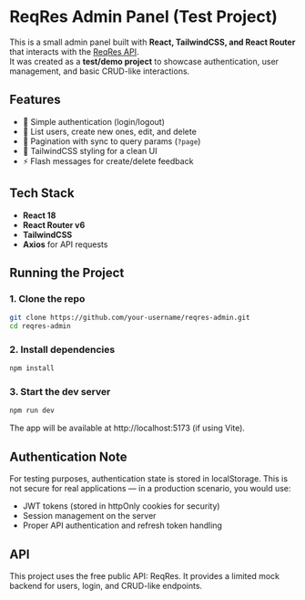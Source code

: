 # ReqRes Admin Panel (Test Project)

This is a small admin panel built with **React, TailwindCSS, and React Router** that interacts with the [ReqRes API](https://reqres.in/).  
It was created as a **test/demo project** to showcase authentication, user management, and basic CRUD-like interactions.

## Features

- 🔐 Simple authentication (login/logout)
- 👤 List users, create new ones, edit, and delete
- 📄 Pagination with sync to query params (`?page`)
- 🎨 TailwindCSS styling for a clean UI
- ⚡ Flash messages for create/delete feedback

## Tech Stack

- **React 18**
- **React Router v6**
- **TailwindCSS**
- **Axios** for API requests

## Running the Project

### 1. Clone the repo

```bash
git clone https://github.com/your-username/reqres-admin.git
cd reqres-admin
```

### 2. Install dependencies

```bash
npm install
```

### 3. Start the dev server

```bash
npm run dev
```

The app will be available at http://localhost:5173 (if using Vite).

## Authentication Note

For testing purposes, authentication state is stored in localStorage.
This is not secure for real applications — in a production scenario, you would use:

- JWT tokens (stored in httpOnly cookies for security)
- Session management on the server
- Proper API authentication and refresh token handling

## API

This project uses the free public API: ReqRes.
It provides a limited mock backend for users, login, and CRUD-like endpoints.
